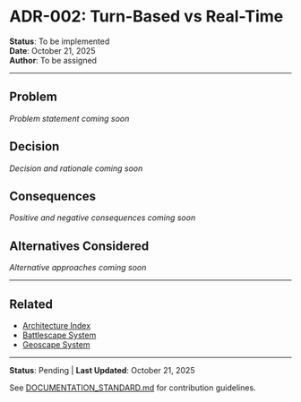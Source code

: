 # ADR-002: Turn-Based vs Real-Time

**Status**: To be implemented  
**Date**: October 21, 2025  
**Author**: To be assigned

---

## Problem

*Problem statement coming soon*

## Decision

*Decision and rationale coming soon*

## Consequences

*Positive and negative consequences coming soon*

## Alternatives Considered

*Alternative approaches coming soon*

---

## Related

- [Architecture Index](README.md)
- [Battlescape System](../systems/Battlescape.md)
- [Geoscape System](../systems/Geoscape.md)

---

**Status**: Pending | **Last Updated**: October 21, 2025

See [DOCUMENTATION_STANDARD.md](../../docs/DOCUMENTATION_STANDARD.md) for contribution guidelines.
